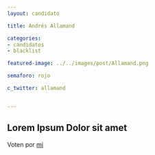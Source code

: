 ```yaml
---
layout: candidato

title: Andrés Allamand

categories: 
- candidatos
- blacklist

featured-image: ../../images/post/Allamand.png

semaforo: rojo

c_twitter: allamand


---
```

Lorem Ipsum Dolor sit amet
---

Voten por [mi][left]

[left]: https://candideit.org

